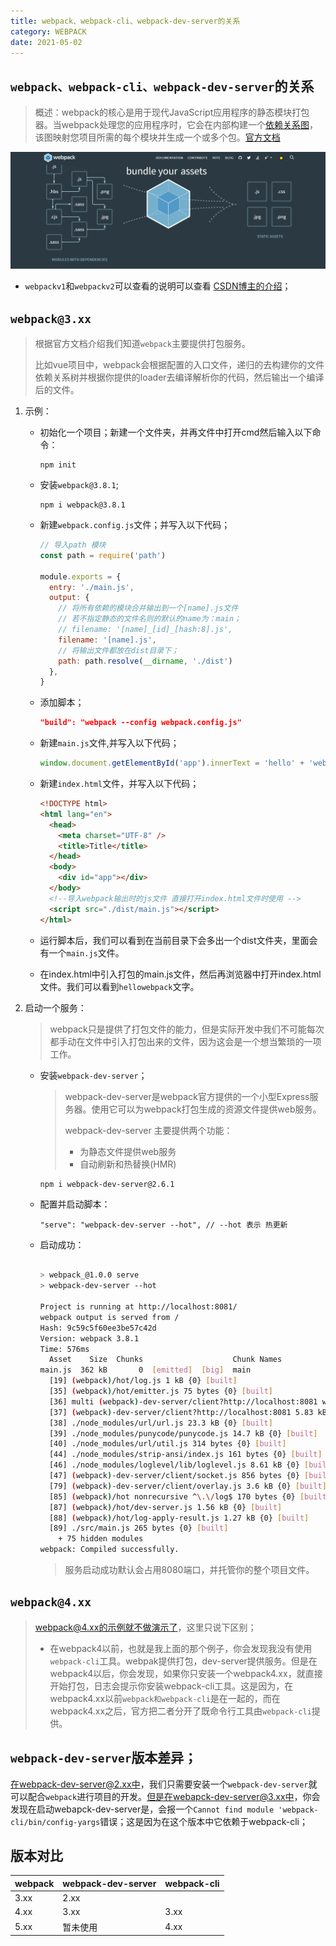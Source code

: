 ```yaml
---
title: webpack、webpack-cli、webpack-dev-server的关系
category: WEBPACK
date: 2021-05-02
---
```


## `webpack、webpack-cli、webpack-dev-server`的关系

> 概述：webpack的核心是用于现代JavaScript应用程序的静态模块打包器。当webpack处理您的应用程序时，它会在内部构建一个[依赖关系图](https://webpack.js.org/concepts/dependency-graph/)，该图映射您项目所需的每个模块并生成一个或多个包。[官方文档](https://webpack.js.org/)

![1615011412595](assets/1615011412595.png)

- `webpackv1`和`webpackv2`可以查看的说明可以查看 [CSDN博主的介绍](https://blog.csdn.net/weixin_42614080/article/details/106297384)；

## `webpack@3.xx`

> 根据官方文档介绍我们知道`webpack`主要提供打包服务。
>
> 比如vue项目中，webpack会根据配置的入口文件，递归的去构建你的文件依赖关系树并根据你提供的loader去编译解析你的代码，然后输出一个编译后的文件。

1. 示例：

   - 初始化一个项目；新建一个文件夹，并再文件中打开cmd然后输入以下命令：

     ```
     npm init 
     ```

   - 安装`webpack@3.8.1`;

     ```
     npm i webpack@3.8.1
     ```

   - 新建`webpack.config.js`文件；并写入以下代码；

     ```js
     // 导入path 模块
     const path = require('path')
     
     module.exports = {
       entry: './main.js',
       output: {
         // 将所有依赖的模块合并输出到一个[name].js文件
         // 若不指定静态的文件名则的默认的name为：main；
         // filename: '[name]_[id]_[hash:8].js',
         filename: '[name].js',
         // 将输出文件都放在dist目录下；
         path: path.resolve(__dirname, './dist')
       },
     }
     
     ```

   - 添加脚本；

     ```json
     "build": "webpack --config webpack.config.js"
     ```

     

   - 新建`main.js`文件,并写入以下代码；

     ```js
     window.document.getElementById('app').innerText = 'hello' + 'webpack'
     ```

   - 新建`index.html`文件，并写入以下代码；

     ```html
     <!DOCTYPE html>
     <html lang="en">
       <head>
         <meta charset="UTF-8" />
         <title>Title</title>
       </head>
       <body>
         <div id="app"></div>
       </body>
       <!--导入webpack输出时的js文件 直接打开index.html文件时使用 -->
       <script src="./dist/main.js"></script>
     </html>
     
     ```

   - 运行脚本后，我们可以看到在当前目录下会多出一个dist文件夹，里面会有一个`main.js`文件。

   - 在index.html中引入打包的main.js文件，然后再浏览器中打开index.html文件。我们可以看到`hellowebpack`文字。

2. 启动一个服务：

   > webpack只是提供了打包文件的能力，但是实际开发中我们不可能每次都手动在文件中引入打包出来的文件，因为这会是一个想当繁琐的一项工作。

   - 安装`webpack-dev-server`；

     > webpack-dev-server是webpack官方提供的一个小型Express服务器。使用它可以为webpack打包生成的资源文件提供web服务。 
     >
     >  webpack-dev-server 主要提供两个功能： 
     >
     > - 为静态文件提供web服务
     > - 自动刷新和热替换(HMR)

     ```
     npm i webpack-dev-server@2.6.1
     ```

   - 配置并启动脚本：

     ```
     "serve": "webpack-dev-server --hot", // --hot 表示 热更新
     ```

   - 启动成功：

     ```bash
     
     > webpack_@1.0.0 serve
     > webpack-dev-server --hot
     
     Project is running at http://localhost:8081/
     webpack output is served from /
     Hash: 9c59c5f60ee3be57c42d
     Version: webpack 3.8.1
     Time: 576ms
       Asset    Size  Chunks                    Chunk Names
     main.js  362 kB       0  [emitted]  [big]  main
       [19] (webpack)/hot/log.js 1 kB {0} [built]
       [35] (webpack)/hot/emitter.js 75 bytes {0} [built]
       [36] multi (webpack)-dev-server/client?http://localhost:8081 webpack/hot/dev-server ./main.js 52 bytes {0} [built]
       [37] (webpack)-dev-server/client?http://localhost:8081 5.83 kB {0} [built]
       [38] ./node_modules/url/url.js 23.3 kB {0} [built]
       [39] ./node_modules/punycode/punycode.js 14.7 kB {0} [built]
       [40] ./node_modules/url/util.js 314 bytes {0} [built]
       [44] ./node_modules/strip-ansi/index.js 161 bytes {0} [built]
       [46] ./node_modules/loglevel/lib/loglevel.js 8.61 kB {0} [built]
       [47] (webpack)-dev-server/client/socket.js 856 bytes {0} [built]
       [79] (webpack)-dev-server/client/overlay.js 3.6 kB {0} [built]
       [85] (webpack)/hot nonrecursive ^\.\/log$ 170 bytes {0} [built]
       [87] (webpack)/hot/dev-server.js 1.56 kB {0} [built]
       [88] (webpack)/hot/log-apply-result.js 1.27 kB {0} [built]
       [89] ./src/main.js 265 bytes {0} [built]
         + 75 hidden modules
     webpack: Compiled successfully.
     
     ```

     > 服务启动成功默认会占用8080端口，并托管你的整个项目文件。

## `webpack@4.xx`

> webpack@4.xx的示例就不做演示了，这里只说下区别；
>
> - 在webpack4以前，也就是我上面的那个例子，你会发现我没有使用`webpack-cli`工具。webpak提供打包，dev-server提供服务。但是在webpack4以后，你会发现，如果你只安装一个webpack4.xx，就直接开始打包，日志会提示你安装webpack-cli工具。这是因为，在webpack4.xx以前`webpack和webpack-cli`是在一起的，而在webpack4.xx之后，官方把二者分开了既命令行工具由`webpack-cli`提供。

## `webpack-dev-server`版本差异；

在webpack-dev-server@2.xx中，我们只需要安装一个`webpack-dev-server`就可以配合`webpack`进行项目的开发。但是在webapck-dev-server@3.xx中，你会发现在启动webapck-dev-server是，会报一个`Cannot find module 'webpack-cli/bin/config-yargs`错误；这是因为在这个版本中它依赖于webpack-cli；

## 版本对比

| webpack | webpack-dev-server | webpack-cli |
| ------- | ------------------ | ----------- |
| 3.xx    | 2.xx               |             |
| 4.xx    | 3.xx               | 3.xx        |
| 5.xx    | 暂未使用           | 4.xx        |

